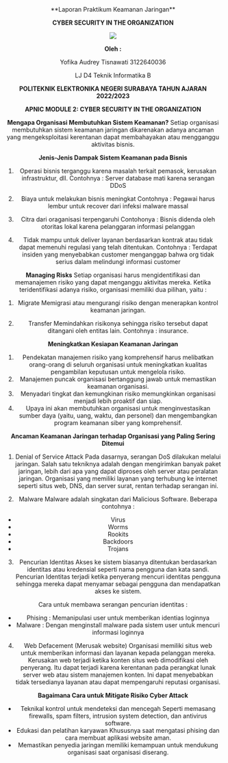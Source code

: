 <div align="center">**Laporan Praktikum Keamanan Jaringan** 

**CYBER SECURITY IN THE ORGANIZATION** 

![](Aspose.Words.c206cde6-6acf-4022-874f-d7fb0048454d.001.png)

**Oleh :** 

Yofika Audrey Tisnawati 3122640036 

LJ D4 Teknik Informatika B 

**POLITEKNIK ELEKTRONIKA NEGERI SURABAYA TAHUN AJARAN 2022/2023** 

**APNIC MODULE 2: CYBER SECURITY IN THE ORGANIZATION**
<div>

**Mengapa Organisasi Membutuhkan Sistem Keamanan?**
Setiap organisasi membutuhkan sistem keamanan jaringan dikarenakan adanya ancaman yang mengeksploitasi kerentanan dapat membahayakan atau mengganggu aktivitas bisnis.

**Jenis-Jenis Dampak Sistem Keamanan pada Bisnis**
1.	Operasi bisnis terganggu karena masalah terkait pemasok, kerusakan infrastruktur, dll. 
Contohnya : Server database mati karena serangan DDoS

2.	Biaya untuk melakukan bisnis meningkat
Contohnya : Pegawai harus lembur untuk recover dari infeksi malware massal

3.	Citra dari oraganisasi terpengaruhi
Contohonya : Bisnis didenda oleh otoritas lokal karena pelanggaran informasi pelanggan

4.	Tidak mampu untuk deliver layanan berdasarkan kontrak atau tidak dapat memenuhi regulasi yang telah ditentukan.
Contohnya : Terdapat insiden yang menyebabkan customer menganggap bahwa org tidak serius dalam melindungi informasi customer

**Managing Risks**
Setiap organisasi harus mengidentifikasi dan memanajemen risiko yang dapat menganggu aktivitas mereka. Ketika teridentifikasi adanya risiko, organisasi memiliki dua pilihan, yaitu :
1.	Migrate
Memigrasi atau mengurangi risiko dengan menerapkan kontrol keamanan jaringan.

2.	Transfer
Memindahkan risikonya sehingga risiko tersebut dapat ditangani oleh entitas lain. Contohnya : insurance.

**Meningkatkan Kesiapan Keamanan Jaringan**
1.	Pendekatan manajemen risiko yang komprehensif harus melibatkan orang-orang di seluruh organisasi untuk meningkatkan kualitas pengambilan keputusan untuk mengelola risiko.
2.	Manajemen puncak organisasi bertanggung jawab untuk memastikan keamanan organisasi.
3.	Menyadari tingkat dan kemungkinan risiko memungkinkan organisasi menjadi lebih proaktif dan siap.
4.	Upaya ini akan membutuhkan organisasi untuk menginvestasikan sumber daya (yaitu, uang, waktu, dan personel) dan mengembangkan program keamanan siber yang komprehensif.


**Ancaman Keamanan Jaringan terhadap Organisasi yang Paling Sering Ditemui**
1.	Denial of Service Attack
Pada dasarnya, serangan DoS dilakukan melalui jaringan. Salah satu tekniknya adalah dengan mengirimkan banyak paket jaringan, lebih dari apa yang dapat diproses oleh server atau peralatan jaringan. Organisasi yang memiliki layanan yang terhubung ke internet seperti situs web, DNS, dan server surat, rentan terhadap serangan ini.

2.	Malware
Malware adalah singkatan dari Malicious Software. Beberapa contohnya :
-	Virus
-	Worms
-	Rookits
-	Backdoors
-	Trojans

3.	Pencurian Identitas
Akses ke sistem biasanya ditentukan berdasarkan identitas atau kredensial seperti nama pengguna dan kata sandi. Pencurian Identitas terjadi ketika penyerang mencuri identitas pengguna sehingga mereka dapat menyamar sebagai pengguna dan mendapatkan akses ke sistem.

Cara untuk membawa serangan pencurian identitas :
-	Phising : Memanipulasi user untuk memberikan identias loginnya
-	Malware : Dengan menginstall malware pada sistem user untuk mencuri informasi loginnya

4.	Web Defacement (Merusak website)
Organisasi memiliki situs web untuk memberikan informasi dan layanan kepada pelanggan mereka. Kerusakan web terjadi ketika konten situs web dimodifikasi oleh penyerang. Itu dapat terjadi karena kerentanan pada perangkat lunak server web atau sistem manajemen konten. Ini dapat menyebabkan tidak tersedianya layanan atau dapat mempengaruhi reputasi organisasi.

**Bagaimana Cara untuk Mitigate Risiko Cyber Attack**
- Teknikal kontrol untuk mendeteksi dan mencegah 
Seperti memasang firewalls, spam filters, intrusion system detection, dan antivirus software.
- Edukasi dan pelatihan karyawan 
Khususnya saat mengatasi phising dan cara membuat aplikasi website aman.
- Memastikan penyedia jaringan memiliki kemampuan untuk mendukung organisasi saat organisasi diserang.
